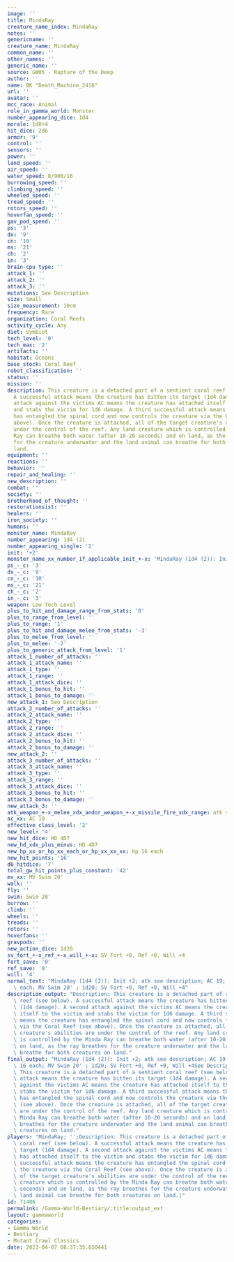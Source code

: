 ```yaml
---
image: ''
title: MindaRay
creature_name_index: MindaRay
notes: ''
genericname: ''
creature_name: MindaRay
common_name: ''
other_names: ''
generic_name: ''
source: GW05 - Rapture of the Deep
author: ''
name: BK "Death_Machine_2416"
url: ''
avatar: ''
mcc_race: Animal
role_in_gamma_world: Monster
number_appearing_dice: 1d4
morale: 1d8+4
hit_dice: 2d6
armor: '9'
control: ''
sensors: ''
power: ''
land_speed: ''
air_speed: ''
water_speed: 8/900/16
burrowing_speed: ''
climbing_speed: ''
wheeled_speed: ''
tread_speed: ''
rotors_speed: ''
hoverfan_speed: ''
gav_pod_speed: ''
ps: '3'
dx: '9'
cn: '10'
ms: '21'
ch: '2'
in: '3'
brain-cpu type: ''
attack_1: ''
attack_2: ''
attack_3: ''
mutations: See Description
size: Small
size_measurement: 10cm
frequency: Rare
organization: Coral Reefs
activity_cycle: Any
diet: Symbiot
tech_level: '0'
tech_max: '2'
artifacts: ''
habitat: Oceans
base_stock: Coral Reef
robot_classification: ''
status: ''
mission: ''
description: This creature is a detached part of a sentient coral reef (see below).
  A successful attack means the creature has bitten its target (1d4 damage). A second
  attack against the victims AC means the creature has attached itself to the victim
  and stabs the victim for 1d6 damage. A third successful attack means the creature
  has entangled the spinal cord and now controls the creature via the Coral Reef (see
  above). Once the creature is attached, all of the target creature's abilities are
  under the control of the reef. Any land creature which is controlled by the Minda
  Ray can breathe both water (after 10-20 seconds) and on land, as the ray breathes
  for the creature underwater and the land animal can breathe for both creatures on
  land.
equipment: ''
reactions: ''
behavior: ''
repair_and_healing: ''
new_description: ''
combat: ''
society: ''
brotherhood_of_thought: ''
restorationsist: ''
healers: ''
iron_society: ''
humans: ''
monster_name: MindaRay
number_appearing: 1d4 (2)
number_appearing_single: '2'
init: '+2'
monster_name_xx_number_if_applicable_init_+-x: 'MindaRay (1d4 (2)): Init +2'
ps_-_c: '3'
dx_-_c: '9'
cn_-_c: '10'
ms_-_c: '21'
ch_-_c: '2'
in_-_c: '3'
weapon: Low Tech Level
plus_to_hit_and_damage_range_from_stats: '0'
plus_to_range_from_level: ''
plus_to_range: '1'
plus_to_hit_and_damage_melee_from_stats: '-3'
plus_to_melee_from_level: ''
plus_to_melee: '-2'
plus_to_generic_attack_from_level: '1'
attack_1_number_of_attacks: ''
attack_1_attack_name: ''
attack_1_type: ''
attack_1_range: ''
attack_1_attack_dice: ''
attack_1_bonus_to_hit: ''
attack_1_bonus_to_damage: ''
new_attack_1: See Description
attack_2_number_of_attacks: ''
attack_2_attack_name: ''
attack_2_type: ''
attack_2_range: ''
attack_2_attack_dice: ''
attack_2_bonus_to_hit: ''
attack_2_bonus_to_damage: ''
new_attack_2: ''
attack_3_number_of_attacks: ''
attack_3_attack_name: ''
attack_3_type: ''
attack_3_range: ''
attack_3_attack_dice: ''
attack_3_bonus_to_hit: ''
attack_3_bonus_to_damage: ''
new_attack_3: ''
atk_weapon_+-x_melee_xdx_andor_weapon_+-x_missile_fire_xdx_range: atk see description
ac_xx: AC 19
effective_class_level: '2'
new_level: '4'
new_hit_dice: HD 4D7
new_hd_xdx_plus_minus: HD 4D7
new_hp_xx_or_hp_xx_each_or_hp_xx_xx_xx: hp 16 each
new_hit_points: '16'
d6_hitdice: '7'
total_gw_hit_points_plus_constant: '42'
mv_xx: MV Swim 20'
walk: ''
fly: ''
swim: Swim 20'
burrow: ''
climb: ''
wheels: ''
treads: ''
rotors: ''
hoverfans: ''
gravpods: ''
new_action_dice: 1d20
sv_fort_+-x_ref_+-x_will_+-x: SV Fort +0, Ref +0, Will +4
fort_save: '0'
ref_save: '0'
will: '4'
normal_text: "MindaRay (1d4 (2)): Init +2; atk see description; AC 19; HD 4D7 hp 16\
  \ each; MV Swim 20' ; 1d20; SV Fort +0, Ref +0, Will +4"
description_output: "Description: This creature is a detached part of a sentient coral\
  \ reef (see below). A successful attack means the creature has bitten its target\
  \ (1d4 damage). A second attack against the victims AC means the creature has attached\
  \ itself to the victim and stabs the victim for 1d6 damage. A third successful attack\
  \ means the creature has entangled the spinal cord and now controls the creature\
  \ via the Coral Reef (see above). Once the creature is attached, all of the target\
  \ creature's abilities are under the control of the reef. Any land creature which\
  \ is controlled by the Minda Ray can breathe both water (after 10-20 seconds) and\
  \ on land, as the ray breathes for the creature underwater and the land animal can\
  \ breathe for both creatures on land."
final_output: "MindaRay (1d4 (2)): Init +2; atk see description; AC 19; HD 4D7 hp\
  \ 16 each; MV Swim 20' ; 1d20; SV Fort +0, Ref +0, Will +4See DescriptionDescription:\
  \ This creature is a detached part of a sentient coral reef (see below). A successful\
  \ attack means the creature has bitten its target (1d4 damage). A second attack\
  \ against the victims AC means the creature has attached itself to the victim and\
  \ stabs the victim for 1d6 damage. A third successful attack means the creature\
  \ has entangled the spinal cord and now controls the creature via the Coral Reef\
  \ (see above). Once the creature is attached, all of the target creature's abilities\
  \ are under the control of the reef. Any land creature which is controlled by the\
  \ Minda Ray can breathe both water (after 10-20 seconds) and on land, as the ray\
  \ breathes for the creature underwater and the land animal can breathe for both\
  \ creatures on land."
players: "MindaRay; '';Description: This creature is a detached part of a sentient\
  \ coral reef (see below). A successful attack means the creature has bitten its\
  \ target (1d4 damage). A second attack against the victims AC means the creature\
  \ has attached itself to the victim and stabs the victim for 1d6 damage. A third\
  \ successful attack means the creature has entangled the spinal cord and now controls\
  \ the creature via the Coral Reef (see above). Once the creature is attached, all\
  \ of the target creature's abilities are under the control of the reef. Any land\
  \ creature which is controlled by the Minda Ray can breathe both water (after 10-20\
  \ seconds) and on land, as the ray breathes for the creature underwater and the\
  \ land animal can breathe for both creatures on land.|"
id: 71406
permalink: /Gamma-World-Bestiary/:title:output_ext
layout: gammaworld
categories:
- Gamma World
- Bestiary
- Mutant Crawl Classics
date: 2023-04-07 08:37:35.650441
---
```

